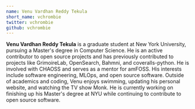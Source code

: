 ```yaml
---
name: Venu Vardhan Reddy Tekula
short_name: vchrombie
twitter: vchrombie
github: vchrombie
---
```


**Venu Vardhan Reddy Tekula** is a graduate student at New York University, pursuing a Master's degree in Computer Science. He is an active contributor to open source projects and has previously contributed to projects like GrimoireLab, OpenSearch, Bahmni, and coveralls-python. He is involved with CHAOSS and serves as a mentor for amFOSS. His interests include software engineering, MLOps, and open source software. Outside of academics and coding, Venu enjoys swimming, updating his personal website, and watching the TV show Monk. He is currently working on finishing up his Master's degree at NYU while continuing to contribute to open source software.
